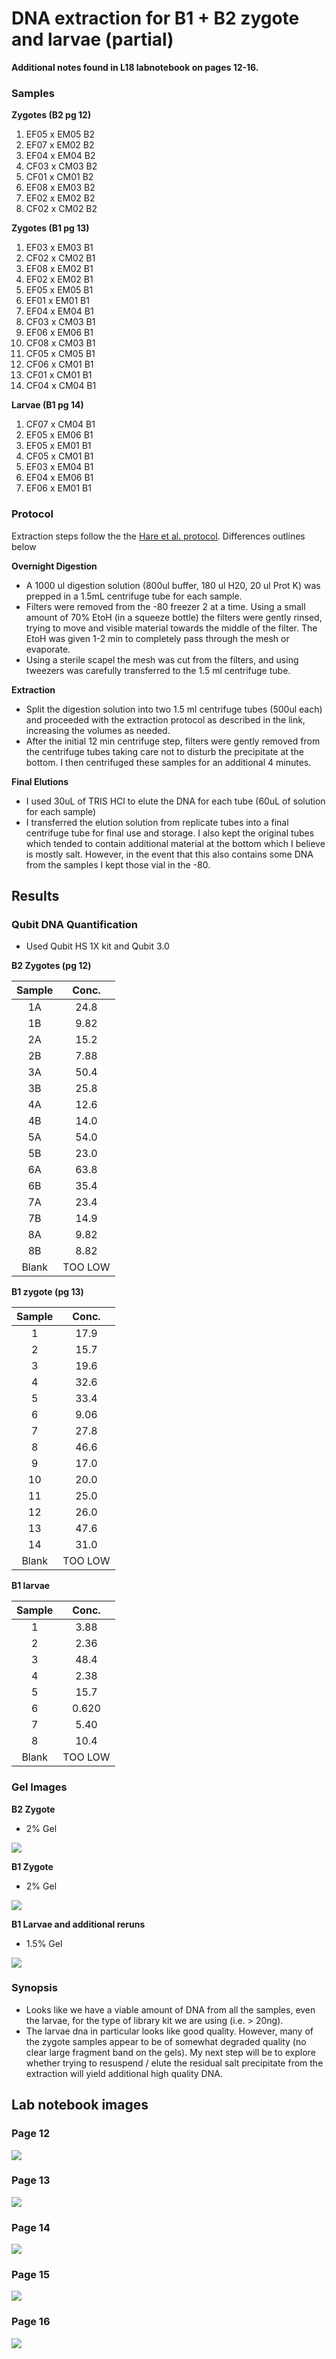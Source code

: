 # DNA extraction for B1 + B2 zygote and larvae (partial)

**Additional notes found in L18 labnotebook on pages 12-16.**

### Samples 

**Zygotes (B2 pg 12)**

  1) EF05 x EM05 B2
  2) EF07 x EM02 B2
  3) EF04 x EM04 B2
  4) CF03 x CM03 B2
  5) CF01 x CM01 B2
  6) EF08 x EM03 B2
  7) EF02 x EM02 B2
  8) CF02 x CM02 B2
  
**Zygotes (B1 pg 13)**

  1) EF03 x EM03 B1
  2) CF02 x CM02 B1
  3) EF08 x EM02 B1
  4) EF02 x EM02 B1
  5) EF05 x EM05 B1
  6) EF01 x EM01 B1
  7) EF04 x EM04 B1
  8) CF03 x CM03 B1
  9) EF06 x EM06 B1
  10) CF08 x CM03 B1
  11) CF05 x CM05 B1
  12) CF06 x CM01 B1
  13) CF01 x CM01 B1
  14) CF04 x CM04 B1
  
**Larvae (B1 pg 14)**

  1) CF07 x CM04 B1
  2) EF05 x EM06 B1
  3) EF05 x EM01 B1
  4) CF05 x CM01 B1
  5) EF03 x EM04 B1
  6) EF04 x EM06 B1
  7) EF06 x EM01 B1
  
 ### Protocol
  
  Extraction steps follow the the [Hare et al. protocol](https://github.com/epigeneticstoocean/2018OAExp_larvae/blob/master/protocols/hare_larvaeExtractionProtocol.md). Differences outlines below

**Overnight Digestion** 

  * A 1000 ul digestion solution (800ul buffer, 180 ul H20, 20 ul Prot K) was prepped in a 1.5mL centrifuge tube for each sample.
  * Filters were removed from the -80 freezer 2 at a time. Using a small amount of 70% EtoH (in a squeeze bottle) the filters were gently rinsed, trying to move and visible material towards the middle of the filter. The EtoH was given 1-2 min to completely pass through the mesh or evaporate.
  * Using a sterile scapel the mesh was cut from the filters, and using tweezers was carefully transferred to the 1.5 ml centrifuge tube.
  
**Extraction**
  
  * Split the digestion solution into two 1.5 ml centrifuge tubes (500ul each) and proceeded with the extraction protocol as described in the link, increasing the volumes as needed.
  * After the initial 12 min centrifuge step, filters were gently removed from the centrifuge tubes taking care not to disturb the precipitate at the bottom. I then centrifuged these samples for an additional 4 minutes.
  
**Final Elutions**

  * I used 30uL of TRIS HCl to elute the DNA for each tube (60uL of solution for each sample)
  * I transferred the elution solution from replicate tubes into a final centrifuge tube for final use and storage. I also kept the original tubes which tended to contain additional material at the bottom which I believe is mostly salt. However, in the event that this also contains some DNA from the samples I kept those vial in the -80.
  
## Results 

### Qubit DNA Quantification

* Used Qubit HS 1X kit and Qubit 3.0

**B2 Zygotes (pg 12)**

| Sample | Conc. |
|:------:|:-----:|
| 1A | 24.8 |
| 1B | 9.82 | 
| 2A | 15.2 | 
| 2B | 7.88 | 
| 3A | 50.4 | 
| 3B | 25.8 | 
| 4A | 12.6 | 
| 4B | 14.0 | 
| 5A | 54.0 | 
| 5B | 23.0 |
| 6A | 63.8 |
| 6B | 35.4 |
| 7A | 23.4 |
| 7B | 14.9 |
| 8A | 9.82 |
| 8B | 8.82 |
| Blank | TOO LOW |


**B1 zygote (pg 13)**

| Sample | Conc. |
|:------:|:-----:|
| 1 | 17.9 |
| 2 | 15.7 | 
| 3 | 19.6 | 
| 4 | 32.6 | 
| 5 | 33.4 | 
| 6 | 9.06 | 
| 7 | 27.8 | 
| 8 | 46.6 | 
| 9 | 17.0 | 
| 10 | 20.0 |
| 11 | 25.0 |
| 12 | 26.0 |
| 13 | 47.6 |
| 14 | 31.0 |
| Blank | TOO LOW |

**B1 larvae**

| Sample | Conc. |
|:------:|:-----:|
| 1 | 3.88 |
| 2 | 2.36 | 
| 3 | 48.4 | 
| 4 | 2.38 | 
| 5 | 15.7 | 
| 6 | 0.620 | 
| 7 | 5.40 | 
| 8 | 10.4 | 
| Blank | TOO LOW |

### Gel Images

**B2 Zygote**
* 2% Gel

![](https://github.com/epigeneticstoocean/2018OAExp_larvae/blob/master/figures/pg15_B2Zygote.jpg)

**B1 Zygote**
* 2% Gel

![](https://github.com/epigeneticstoocean/2018OAExp_larvae/blob/master/figures/pg15_B1Zygote.jpg)

**B1 Larvae and additional reruns**
* 1.5% Gel

![](https://github.com/epigeneticstoocean/2018OAExp_larvae/blob/master/figures/pg16_B1Larvae.jpg)

### Synopsis

* Looks like we have a viable amount of DNA from all the samples, even the larvae, for the type of library kit we are using (i.e. > 20ng).
* The larvae dna in particular looks like good quality. However, many of the zygote samples appear to be of somewhat degraded quality (no clear large fragment band on the gels). My next step will be to explore whether trying to resuspend / elute the residual salt precipitate from the extraction will yield additional high quality DNA.

## Lab notebook images

### Page 12
![](https://github.com/epigeneticstoocean/2018OAExp_larvae/blob/master/figures/pg12_2020Mar30_LabNotebook.jpg)

### Page 13
![](https://github.com/epigeneticstoocean/2018OAExp_larvae/blob/master/figures/pg13_2020Mar30_LabNotebook.jpg)

### Page 14
![](https://github.com/epigeneticstoocean/2018OAExp_larvae/blob/master/figures/pg14_2020Apr01_LabNotebook.jpg)

### Page 15
![](https://github.com/epigeneticstoocean/2018OAExp_larvae/blob/master/figures/pg15_2020Apr02_LabNotebook.jpg)

### Page 16
![](https://github.com/epigeneticstoocean/2018OAExp_larvae/blob/master/figures/pg16_2020Apr02_LabNotebook.jpg)
